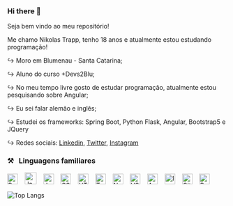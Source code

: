 ### Hi there 👋

Seja bem vindo ao meu repositório!

Me chamo Nikolas Trapp, tenho 18 anos e atualmente estou estudando programação!

  ↪ Moro em Blumenau - Santa Catarina; 
  
  ↪ Aluno do curso +Devs2Blu;
  
  ↪ No meu tempo livre gosto de estudar programação, atualmente estou pesquisando sobre Angular;
  
  ↪ Eu sei falar alemão e inglês;
  
  ↪ Estudei os frameworks: Spring Boot, Python Flask, Angular, Bootstrap5 e JQuery
  
  ↪ Redes sociais: [Linkedin](https://www.linkedin.com/in/nikolastrapp/), <a href="https://twitter.com/nikolas_trapp" target="_blank">Twitter</a>, <a href="https://www.instagram.com/nikolas_trapp_/" target="_blank">Instagram</a>

  ### ⚒&nbsp;&nbsp;&nbsp;Linguagens familiares
<img alt="Python" title="Python" src="https://user-images.githubusercontent.com/91998543/190879207-b3a1a80a-c271-4ad0-97d2-072b54389ab8.png" height="24">&nbsp;&nbsp;&nbsp;&nbsp;<img alt="Java" title="Java" src="https://user-images.githubusercontent.com/91998543/190879230-94916ee4-5b6b-4896-bbcd-07e03f4791b9.png" width="27">&nbsp;&nbsp;&nbsp;&nbsp;<img alt="JavaScript" title="JavaScript" src="https://user-images.githubusercontent.com/1680157/87443764-4af82c80-c5cc-11ea-82c2-c368ee12cf6d.png" height="24">&nbsp;&nbsp;&nbsp;&nbsp;<img alt="CSS" title="CSS" src="https://user-images.githubusercontent.com/1680157/87443759-4a5f9600-c5cc-11ea-8ae0-715433c1f781.png" height="24">&nbsp;&nbsp;&nbsp;&nbsp;<img alt="HTML" title="HTML" src="https://user-images.githubusercontent.com/1680157/87443762-4af82c80-c5cc-11ea-85cf-57be0e83c169.png" height="24">&nbsp;&nbsp;&nbsp;&nbsp;<img alt="TypeScript" title="TypeScript" src="https://user-images.githubusercontent.com/1680157/87443766-4af82c80-c5cc-11ea-8a13-a651f150fa99.png" height="24">&nbsp;&nbsp;&nbsp;&nbsp;<img alt="Node.js" title="Node.js" src="https://user-images.githubusercontent.com/1680157/87443758-4a5f9600-c5cc-11ea-8f63-92e126a1145b.png" height="24">&nbsp;&nbsp;&nbsp;&nbsp;<img alt="VS Code" title="VS Code" src="https://user-images.githubusercontent.com/1680157/87443751-492e6900-c5cc-11ea-9854-f82d4d921133.png" height="24">&nbsp;&nbsp;&nbsp;&nbsp;<img alt="Angular" title="Angular" src="https://user-images.githubusercontent.com/91998543/190879335-9ae7dd12-eb5e-4c00-beb3-540494f49a11.svg" height="24">&nbsp;&nbsp;&nbsp;&nbsp;<img alt="Intellij IDEA" title="Intellij IDEA" src="https://user-images.githubusercontent.com/91998543/190879364-b89efd3f-9ba4-4296-882e-2496dc1ce69b.png" height="24">&nbsp;&nbsp;&nbsp;&nbsp;<img alt="Git" title="Git" src="https://user-images.githubusercontent.com/1680157/87443755-49c6ff80-c5cc-11ea-954a-579f7c72873a.png" height="24">&nbsp;&nbsp;&nbsp;&nbsp;<img alt="PostgreSQL" title="PostgreSQL" src="https://user-images.githubusercontent.com/91998543/190879428-be938753-cc12-4f74-918c-c4a6637deb73.png" height="24">


![Top Langs](https://github-readme-stats.vercel.app/api/top-langs/?username=NikolasTrapp&layout=radio)
